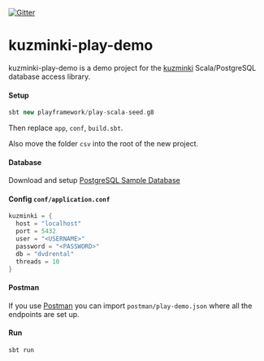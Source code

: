 [![Gitter](https://img.shields.io/gitter/room/rdbc-io/rdbc.svg?style=flat-square)](https://gitter.im/kuzminki/community)

# kuzminki-play-demo

kuzminki-play-demo is a demo project for the [kuzminki](https://github.com/karimagnusson/kuzminki) Scala/PostgreSQL database access library.

#### Setup

```sbt
sbt new playframework/play-scala-seed.g8
```

Then replace `app`, `conf`, `build.sbt`.

Also move the folder `csv` into the root of the new project.

#### Database

Download and setup [PostgreSQL Sample Database](https://www.postgresqltutorial.com/postgresql-sample-database/)

#### Config `conf/application.conf`

```sbt
kuzminki = {
  host = "localhost"
  port = 5432
  user = "<USERNAME>"
  password = "<PASSWORD>"
  db = "dvdrental"
  threads = 10
}
```

#### Postman

If you use [Postman](https://www.postman.com/) you can import `postman/play-demo.json` where all the endpoints are set up.

#### Run

```sbt
sbt run
```